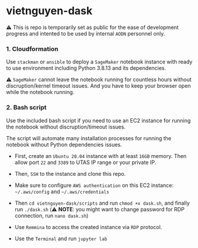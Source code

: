 # vietnguyen-dask
:warning: This is repo is temporarily set as public for the ease of development progress and intented to be used by internal `AODN` personnel only.


### 1. Cloudformation
Use `stackman` or `ansible` to deploy a `SageMaker` notebook instance with ready to use environment including Python 3.8.13 and its dependencies.

:warning: `SageMaker` cannot leave the notebook running for countless hours without discruption/kernel timeout issues. And you have to keep your browser open while the notebook running. 


### 2. Bash script
Use the included bash script if you need to use an EC2 instance for running the notebook without discruption/timeout issues.

The script will automate many installation processes for running the notebook without Python dependencies issues.

- First, create an `Ubuntu 20.04` instance with at least `16GB` memory. Then allow port `22` and `3389` to UTAS IP range or your private IP.

- Then, `SSH` to the instance and clone this repo.

- Make sure to configure `AWS authentication` on this EC2 instance: `~/.aws/config` and `~/.aws/credentials`

- Then `cd vietnguyen-dask/scripts` and run `chmod +x dask.sh`, and finally run `./dask.sh` (:warning: **NOTE**: you might want to change password for RDP connection, run `nano dask.sh`)

- Use `Remmina` to access the created instance via `RDP` protocol.

- Use the `Terminal` and run `jupyter lab`
